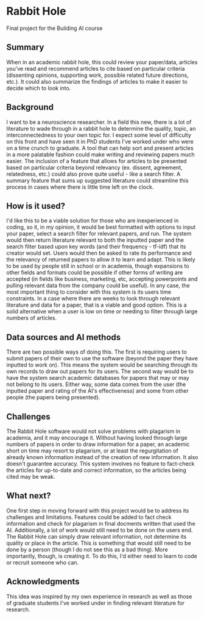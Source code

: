 
# Rabbit Hole 

Final project for the Building AI course

## Summary

When in an academic rabbit hole, this could review your paper/data, articles you've read and recommend articles to cite based on particular criteria (dissenting opinions, supporting work, possible related future directions, etc.). It could also summarize the findings of articles to make it easier to decide which to look into. 

## Background

I want to be a neuroscience researcher. In a field this new, there is a lot of literature to wade through in a rabbit hole to determine the quality, topic, an interconnectedness to your own topic for. I expect some level of difficulty on this front and have seen it in PhD students I've worked under who were on a time crunch to graduate. A tool that can help sort and present articles in a more palatable fashion could make writing and reviewing papers much easier. The inclusion of a feature that allows for articles to be presented based on particular criteria beyond relevancy (ex. dissent, agreement, relatedness, etc.) could also prove quite useful - like a search filter. A summary feature that sums up suggested literature could streamline this process in cases where there is little time left on the clock. 

## How is it used?

I'd like this to be a viable solution for those who are inexperienced in coding, so it, in my opinion, it would be best formatted with options to input your paper, select a search filter for relevant papers, and run. The system would then return literature relevant to both the inputted paper and the search filter based upon key words (and their frequency - tf-idf) that its creator would set. Users would then be asked to rate its performance and the relevancy of returned papers to allow it to learn and adapt. This is likely to be used by people still in school or in academia, though expansions to other fields and formats could be possible if other forms of writing are accepted (in fields like business, marketing, etc, accepting powerpoints and pulling relevant data from the company could be useful). In any case, the most important thing to consider with this system is its users time constraints. In a case where there are weeks to look through relevant literature and data for a paper, that is a viable and good option. This is a solid alternative when a user is low on time or needing to filter through large numbers of articles. 

## Data sources and AI methods

There are two possible ways of doing this. The first is requiring users to submit papers of their own to use the software (beyond the paper they have inputted to work on). This means the system would be searching through its own records to draw out papers for its users. The second way would be to have the system search academic databases for papers that may or may not belong to its users. Either way, some data comes from the user (the inputted paper and rating of the AI's effectiveness) and some from other people (the papers being presented). 

## Challenges

The Rabbit Hole software would not solve problems with plagarism in academia, and it may encourage it. Without having looked through large numbers of papers in order to draw information for a paper, an academic short on time may resort to plagarism, or at least the regurgitation of already known information instead of the creation of new information. It also doesn't guarantee accuracy. This system involves no feature to fact-check the articles for up-to-date and correct information, so the articles being cited may be weak. 

## What next?

One first step in moving forward with this project would be to address its challenges and limitations. Features could be added to fact check information and check for plagarism in final docments written that used the AI. Additionally, a lot of work would still need to be done on the users end. The Rabbit Hole can simply draw relevant information, not determine its quality or place in the article. This is something that would still need to be done by a person (though I do not see this as a bad thing). More importantly, though, is creating it. To do this, I'd either need to learn to code or recruit someone who can.


## Acknowledgments

This idea was inspired by my own experience in research as well as those of graduate students I've worked under in finding relevant literature for research. 
